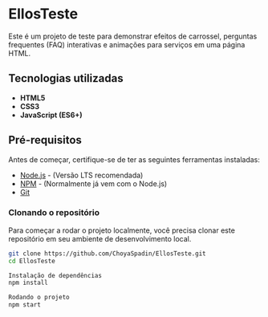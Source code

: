 # EllosTeste

Este é um projeto de teste para demonstrar efeitos de carrossel, perguntas frequentes (FAQ) interativas e animações para serviços em uma página HTML.

## Tecnologias utilizadas

- **HTML5**
- **CSS3**
- **JavaScript (ES6+)**

## Pré-requisitos

Antes de começar, certifique-se de ter as seguintes ferramentas instaladas:

- [Node.js](https://nodejs.org/) - (Versão LTS recomendada)
- [NPM](https://www.npmjs.com/) - (Normalmente já vem com o Node.js)
- [Git](https://git-scm.com/)

### Clonando o repositório

Para começar a rodar o projeto localmente, você precisa clonar este repositório em seu ambiente de desenvolvimento local.

```bash
git clone https://github.com/ChoyaSpadin/EllosTeste.git
cd EllosTeste

Instalação de dependências
npm install

Rodando o projeto
npm start
